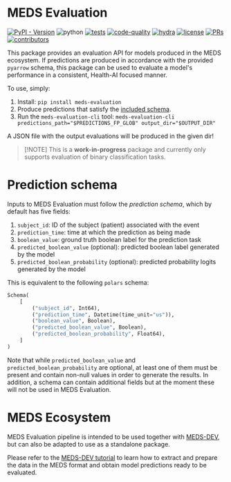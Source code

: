 # MEDS Evaluation

[![PyPI - Version](https://img.shields.io/pypi/v/meds-evaluation)](https://pypi.org/project/meds-evaluation/)
![python](https://img.shields.io/badge/-Python_3.11-blue?logo=python&logoColor=white)
[![tests](https://github.com/kamilest/meds-evaluation/actions/workflows/tests.yaml/badge.svg)](https://github.com/kamilest/meds-evaluation/actions/workflows/tests.yml)
[![code-quality](https://github.com/kamilest/meds-evaluation/actions/workflows/code-quality-main.yaml/badge.svg)](https://github.com/kamilest/meds-evaluation/actions/workflows/code-quality-main.yaml)
[![hydra](https://img.shields.io/badge/Config-Hydra_1.3-89b8cd)](https://hydra.cc/)
[![license](https://img.shields.io/badge/License-MIT-green.svg?labelColor=gray)](https://github.com/kamilest/meds-evaluation#license)
[![PRs](https://img.shields.io/badge/PRs-welcome-brightgreen.svg)](https://github.com/kamilest/meds-evaluation/pulls)
[![contributors](https://img.shields.io/github/contributors/kamilest/meds-evaluation.svg)](https://github.com/kamilest/meds-evaluation/graphs/contributors)

This package provides an evaluation API for models produced in the MEDS ecosystem. If predictions are produced
in accordance with the provided `pyarrow` schema, this package can be used to evaluate a model's performance
in a consistent, Health-AI focused manner.

To use, simply:

1. Install: `pip install meds-evaluation`
2. Produce predictions that satisfy the [included schema](https://github.com/kamilest/meds-evaluation/blob/main/src/meds_evaluation/schema.py).
3. Run the `meds-evaluation-cli` tool: `meds-evaluation-cli predictions_path="$PREDICTIONS_FP_GLOB" output_dir="$OUTPUT_DIR"`

A JSON file with the output evaluations will be produced in the given dir!

> \[!NOTE\]
> This is a **work-in-progress** package and currently only supports evaluation of binary classification
> tasks.

# Prediction schema

Inputs to MEDS Evaluation must follow the *prediction schema*, which by default has five fields:

1. `subject_id`: ID of the subject (patient) associated with the event
2. `prediction_time`: time at which the prediction as being made
3. `boolean_value`: ground truth boolean label for the prediction task
4. `predicted_boolean_value` (optional): predicted boolean label generated by the model
5. `predicted_boolean_probability` (optional): predicted probability logits generated by the model

This is equivalent to the following `polars` schema:

```python
Schema(
    [
        ("subject_id", Int64),
        ("prediction_time", Datetime(time_unit="us")),
        ("boolean_value", Boolean),
        ("predicted_boolean_value", Boolean),
        ("predicted_boolean_probability", Float64),
    ]
)
```

Note that while `predicted_boolean_value` and `predicted_boolean_probability` are optional, at least one of
them must be present and contain non-null values in order to generate the results. In addition, a schema can
contain additional fields but at the moment these will not be used in MEDS Evaluation.

# MEDS Ecosystem

MEDS Evaluation pipeline is intended to be used together with
[MEDS-DEV](https://github.com/mmcdermott/MEDS-DEV/), but can also be adapted to use as a standalone package.

Please refer to the
[MEDS-DEV tutorial](https://github.com/mmcdermott/MEDS-DEV?tab=readme-ov-file#example-workflow) to learn how
to extract and prepare the data in the MEDS format and obtain model predictions ready to be evaluated.
